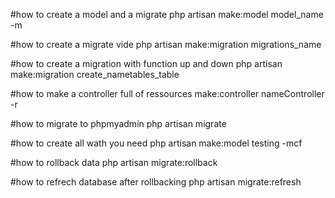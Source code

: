 #how to create a model and a migrate
php artisan make:model model_name -m

#how to create a migrate vide
php artisan make:migration migrations_name

#how to create a migration with function up and down
php artisan make:migration create_nametables_table

#how to make a controller full of ressources
make:controller nameController -r 

#how to migrate to phpmyadmin
php artisan migrate

#how to create all wath you need
php artisan make:model testing -mcf

#how to rollback data
php artisan migrate:rollback

#how to refrech database after rollbacking
php artisan migrate:refresh
